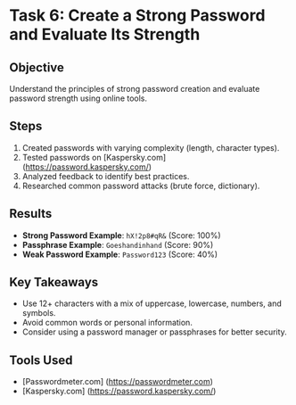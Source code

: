 # Task 6: Create a Strong Password and Evaluate Its Strength

## Objective
Understand the principles of strong password creation and evaluate password strength using online tools.

## Steps
1. Created passwords with varying complexity (length, character types).
2. Tested passwords on [Kaspersky.com] (https://password.kaspersky.com/)
3. Analyzed feedback to identify best practices.
4. Researched common password attacks (brute force, dictionary).

## Results
- **Strong Password Example**: `hX!2p8#qR&` (Score: 100%)
- **Passphrase Example**: `Goeshandinhand` (Score: 90%)
- **Weak Password Example**: `Password123` (Score: 40%)

## Key Takeaways
- Use 12+ characters with a mix of uppercase, lowercase, numbers, and symbols.
- Avoid common words or personal information.
- Consider using a password manager or passphrases for better security.


## Tools Used
- [Passwordmeter.com] (https://passwordmeter.com)
- [Kaspersky.com] (https://password.kaspersky.com/)
